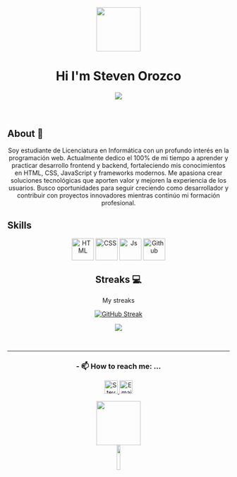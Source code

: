 
<div align="center"><img style="display: block; margin: 0 auto;" height="auto" width="100" src="https://mir-s3-cdn-cf.behance.net/project_modules/hd/5eeea355389655.59822ff824b72.gif"></div>
 
 
 <p align="center">
 <h1 align="center">Hi I'm Steven Orozco </h1>
 <h4 align="center"> 
      <a href="https://github.com/DenverCoder1/readme-typing-svg"><img src="https://readme-typing-svg.herokuapp.com?duration=4000&lines=I'm+Frontend+Web+Developer%E2%9C%A8%E2%9C%A8"></a>  
</h4>
</p>
<br>

 

## About 👨
   
<div align="center">
  <p align="center">Soy estudiante de Licenciatura en Informática con un profundo interés en la programación web. Actualmente dedico el 100% de mi tiempo a aprender y practicar desarrollo frontend y backend, fortaleciendo mis conocimientos en HTML, CSS, JavaScript y frameworks modernos. Me apasiona crear soluciones tecnológicas que aporten valor y mejoren la experiencia de los usuarios. Busco oportunidades para seguir creciendo como desarrollador y contribuir con proyectos innovadores mientras continúo mi formación profesional.</p>
    </p>
</div>


## Skills
<div style="display: inline_block" align="center">
  <img align="center" alt="HTML" height="50" width="50" src="https://media.giphy.com/media/XAxylRMCdpbEWUAvr8/giphy.gif">
  <img align="center" alt="CSS" height="50" width="50" src="https://media.giphy.com/media/fsEaZldNC8A1PJ3mwp/giphy.gif">
  <img align="center" alt="Js" height="50" width="50" src="https://media.giphy.com/media/ln7z2eWriiQAllfVcn/giphy.gif">
  <img align="center" alt="Github" height="50" width="50" src="https://media.giphy.com/media/KzJkzjggfGN5Py6nkT/giphy.gif">
  
 ## Streaks 💻
<div align="center">
  <p align="center">My streaks</p>
    
<a href="https://github.com/stiiven3"><img src="https://github-readme-streak-stats.herokuapp.com?user=stiiven3&theme=shades-of-purple&locale=es&exclude_days=Sun%2CSat" alt="GitHub Streak" /></a>


![](http://github-profile-summary-cards.vercel.app/api/cards/profile-details?username=stiiven3&theme=darcula)
 
  <br/>
 
</div>
  
  
******
### - 📫 How to reach me: ...
   <p>
      <a href="https://www.linkedin.com/in/steven-manuel-orozco-garcia-472b69228/">
         <img src="https://www.vectorlogo.zone/logos/linkedin/linkedin-icon.svg" alt="Steven Orozco LinkedIn Profile" height="30" width="30">
      </a>   
      <a align='right' href="mailto:stevenorozco2021@gmail.com">
         <img alt="Email" src="https://www.vectorlogo.zone/logos/gmail/gmail-icon.svg" height="30" width="30"/>
      </a>  
   </p>
   

<div align="center">
  <img height="auto" width="100" src="https://raw.githubusercontent.com/innng/innng/master/assets/kyubey.gif">
</div>




   <div align="center">
        <img src="https://komarev.com/ghpvc/?username=Stiiven3&color=24833e" alt="" width="12%" height="12%"/> 
    </div>


    


